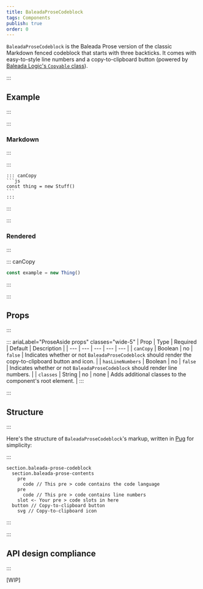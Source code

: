 ```yaml
---
title: BaleadaProseCodeblock
tags: Components
publish: true
order: 0
---
```


`BaleadaProseCodeblock` is the Baleada Prose version of the classic Markdown fenced codeblock that starts with three backticks. It comes with easy-to-style line numbers and a copy-to-clipboard button (powered by [Baleada Logic's `Copyable` class](/docs/logic/classes/copyable)).

:::
## Example
:::

:::
### Markdown
:::


:::

    ::: canCopy
    ```js
    const thing = new Stuff()
    ```
    :::

:::

:::
### Rendered
:::

::: canCopy
```js
const example = new Thing()
```
:::


:::
## Props
:::

::: ariaLabel="ProseAside props" classes="wide-5"
| Prop | Type | Required | Default | Description |
| --- | --- | --- | --- | --- |
| `canCopy` | Boolean | no | `false` | Indicates whether or not `BaleadaProseCodeblock` should render the copy-to-clipboard button and icon. |
| `hasLineNumbers` | Boolean | no | `false` | Indicates whether or not `BaleadaProseCodeblock` should render line numbers. |
| `classes` | String | no | none | Adds additional classes to the component's root element. |
:::


:::
## Structure
:::

Here's the structure of `BaleadaProseCodeblock`'s markup, written in [Pug](https://github.com/pugjs/pug#syntax) for simplicity:

:::
```pug
section.baleada-prose-codeblock
  section.baleada-prose-contents
    pre
      code // This pre > code contains the code language
    pre
      code // This pre > code contains line numbers
    slot <- Your pre > code slots in here
  button // Copy-to-clipboard button
    svg // Copy-to-clipboard icon
```
:::



:::
## API design compliance
:::

[WIP]

<!-- ::: ariaLabel="A table showing ProseAside's API design compliance"  classes="wide-1 wide-3"
| Spec | Compliance status | Notes |
| --- | --- | --- |
::: -->
